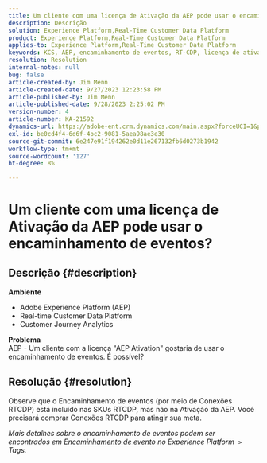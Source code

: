 ```yaml
---
title: Um cliente com uma licença de Ativação da AEP pode usar o encaminhamento de eventos?
description: Descrição
solution: Experience Platform,Real-Time Customer Data Platform
product: Experience Platform,Real-Time Customer Data Platform
applies-to: Experience Platform,Real-Time Customer Data Platform
keywords: KCS, AEP, encaminhamento de eventos, RT-CDP, licença de ativação, Customer Journey Analytics, Adobe Experience Platform
resolution: Resolution
internal-notes: null
bug: false
article-created-by: Jim Menn
article-created-date: 9/27/2023 12:23:58 PM
article-published-by: Jim Menn
article-published-date: 9/28/2023 2:25:02 PM
version-number: 4
article-number: KA-21592
dynamics-url: https://adobe-ent.crm.dynamics.com/main.aspx?forceUCI=1&pagetype=entityrecord&etn=knowledgearticle&id=0fe596b8-305d-ee11-be6f-6045bd006268
exl-id: be0cd4f4-6d6f-4bc2-9081-5aea98ae3e30
source-git-commit: 6e247e91f194262e0d11e267132fb6d0273b1942
workflow-type: tm+mt
source-wordcount: '127'
ht-degree: 8%

---
```


# Um cliente com uma licença de Ativação da AEP pode usar o encaminhamento de eventos?

## Descrição {#description}

<b>Ambiente</b>
- Adobe Experience Platform (AEP)
- Real-time Customer Data Platform
- Customer Journey Analytics


<b>Problema</b>
<br>AEP - Um cliente com a licença &quot;AEP Ativation&quot; gostaria de usar o encaminhamento de eventos. É possível?<br>

## Resolução {#resolution}


Observe que o Encaminhamento de eventos (por meio de Conexões RTCDP) está incluído nas SKUs RTCDP, mas não na Ativação da AEP.
Você precisará comprar Conexões RTCDP para atingir sua meta.

*Mais detalhes sobre o encaminhamento de eventos podem ser encontrados em [Encaminhamento de evento](https://experienceleague.adobe.com/docs/experience-platform/tags/event-forwarding/overview.html?lang=en) no Experience Platform  `>`  Tags.*

